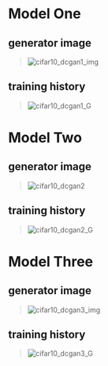 # Model One 

##  generator image
> ![cifar10_dcgan1_img](https://user-images.githubusercontent.com/108501427/187249698-8fc4f96a-9827-4a44-b5ce-912ae8995884.gif)

## training history
> ![cifar10_dcgan1_G](https://user-images.githubusercontent.com/108501427/187246078-0b2e4689-7c03-45d4-b4ed-f1db005674b9.gif)

# Model Two

##  generator image
> ![cifar10_dcgan2](https://user-images.githubusercontent.com/108501427/187249803-e88236be-add5-4e3a-aeb0-fb8815b7e1b5.gif)

## training history
> ![cifar10_dcgan2_G](https://user-images.githubusercontent.com/108501427/187249918-fe9f0a11-3b96-4cd5-aac8-790e949ed978.gif)

# Model Three

##  generator image
> ![cifar10_dcgan3_img](https://user-images.githubusercontent.com/108501427/187250041-32912837-96cc-4c9f-b758-381aba2b12bc.gif)

## training history
> ![cifar10_dcgan3_G](https://user-images.githubusercontent.com/108501427/187250117-ecfbc501-dd02-4fb5-9abc-deaf316db3ca.gif)
